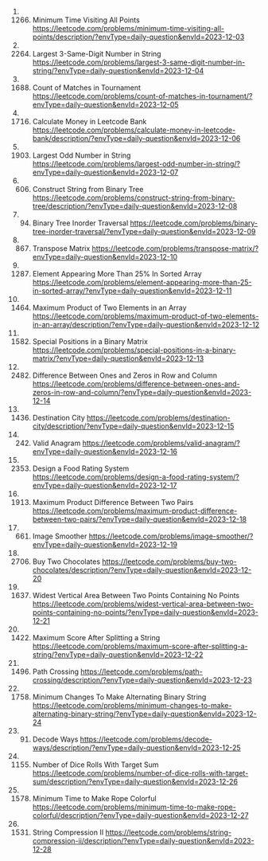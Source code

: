 1. 1266. Minimum Time Visiting All Points
https://leetcode.com/problems/minimum-time-visiting-all-points/description/?envType=daily-question&envId=2023-12-03
2. 2264. Largest 3-Same-Digit Number in String
https://leetcode.com/problems/largest-3-same-digit-number-in-string/?envType=daily-question&envId=2023-12-04
3. 1688. Count of Matches in Tournament
https://leetcode.com/problems/count-of-matches-in-tournament/?envType=daily-question&envId=2023-12-05
4. 1716. Calculate Money in Leetcode Bank
https://leetcode.com/problems/calculate-money-in-leetcode-bank/description/?envType=daily-question&envId=2023-12-06
5. 1903. Largest Odd Number in String
https://leetcode.com/problems/largest-odd-number-in-string/?envType=daily-question&envId=2023-12-07
6. 606. Construct String from Binary Tree
https://leetcode.com/problems/construct-string-from-binary-tree/description/?envType=daily-question&envId=2023-12-08
7. 94. Binary Tree Inorder Traversal
https://leetcode.com/problems/binary-tree-inorder-traversal/?envType=daily-question&envId=2023-12-09
8. 867. Transpose Matrix
https://leetcode.com/problems/transpose-matrix/?envType=daily-question&envId=2023-12-10
9. 1287. Element Appearing More Than 25% In Sorted Array
https://leetcode.com/problems/element-appearing-more-than-25-in-sorted-array/?envType=daily-question&envId=2023-12-11
10. 1464. Maximum Product of Two Elements in an Array
https://leetcode.com/problems/maximum-product-of-two-elements-in-an-array/description/?envType=daily-question&envId=2023-12-12
11. 1582. Special Positions in a Binary Matrix
https://leetcode.com/problems/special-positions-in-a-binary-matrix/?envType=daily-question&envId=2023-12-13
12. 2482. Difference Between Ones and Zeros in Row and Column
https://leetcode.com/problems/difference-between-ones-and-zeros-in-row-and-column/?envType=daily-question&envId=2023-12-14
13. 1436. Destination City
https://leetcode.com/problems/destination-city/description/?envType=daily-question&envId=2023-12-15
14. 242. Valid Anagram
https://leetcode.com/problems/valid-anagram/?envType=daily-question&envId=2023-12-16
15. 2353. Design a Food Rating System
https://leetcode.com/problems/design-a-food-rating-system/?envType=daily-question&envId=2023-12-17
16. 1913. Maximum Product Difference Between Two Pairs
https://leetcode.com/problems/maximum-product-difference-between-two-pairs/?envType=daily-question&envId=2023-12-18
17. 661. Image Smoother
https://leetcode.com/problems/image-smoother/?envType=daily-question&envId=2023-12-19
18. 2706. Buy Two Chocolates
https://leetcode.com/problems/buy-two-chocolates/description/?envType=daily-question&envId=2023-12-20
19. 1637. Widest Vertical Area Between Two Points Containing No Points
https://leetcode.com/problems/widest-vertical-area-between-two-points-containing-no-points/?envType=daily-question&envId=2023-12-21
20. 1422. Maximum Score After Splitting a String
https://leetcode.com/problems/maximum-score-after-splitting-a-string/?envType=daily-question&envId=2023-12-22
21. 1496. Path Crossing
https://leetcode.com/problems/path-crossing/description/?envType=daily-question&envId=2023-12-23
22. 1758. Minimum Changes To Make Alternating Binary String
https://leetcode.com/problems/minimum-changes-to-make-alternating-binary-string/?envType=daily-question&envId=2023-12-24
23. 91. Decode Ways
https://leetcode.com/problems/decode-ways/description/?envType=daily-question&envId=2023-12-25
24. 1155. Number of Dice Rolls With Target Sum
https://leetcode.com/problems/number-of-dice-rolls-with-target-sum/description/?envType=daily-question&envId=2023-12-26
25. 1578. Minimum Time to Make Rope Colorful
https://leetcode.com/problems/minimum-time-to-make-rope-colorful/description/?envType=daily-question&envId=2023-12-27
26. 1531. String Compression II
https://leetcode.com/problems/string-compression-ii/description/?envType=daily-question&envId=2023-12-28